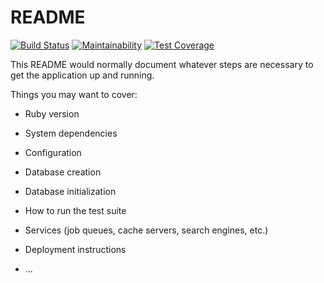 # README
[![Build Status](https://travis-ci.org/giordanofalves/gmembers.svg?branch=master)](https://travis-ci.org/giordanofalves/gmembers) [![Maintainability](https://api.codeclimate.com/v1/badges/59a660856cb75ea2307a/maintainability)](https://codeclimate.com/github/giordanofalves/gmembers/maintainability) [![Test Coverage](https://api.codeclimate.com/v1/badges/59a660856cb75ea2307a/test_coverage)](https://codeclimate.com/github/giordanofalves/gmembers/test_coverage)


This README would normally document whatever steps are necessary to get the
application up and running.

Things you may want to cover:

* Ruby version

* System dependencies

* Configuration

* Database creation

* Database initialization

* How to run the test suite

* Services (job queues, cache servers, search engines, etc.)

* Deployment instructions

* ...
